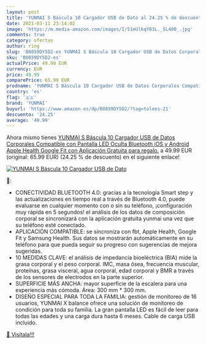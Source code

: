 ```yaml
---
layout: post
title: 'YUNMAI S Báscula 10 Cargador USB de Dato al 24.25 % de descuento'
date: 2021-03-11 23:14:02
image: 'https://m.media-amazon.com/images/I/51mUlkqY03L._SL400_.jpg'
comments: true
category: ofertas
author: ring
slug: 'B0859DY5D2-es YUNMAI S Báscula 10 Cargador USB de Datos Corporales...'
sku: 'B0859DY5D2-es'
actualPrice: 49.99 EUR
currency: EUR
price: 49.99
comparePrice: 65.99 EUR
prodname: 'YUNMAI S Báscula 10 Cargador USB de Datos Corporales Compatible con Pantalla LED Oculta Bluetooth iOS y Android Apple Health Google Fit con Aplicación Gratuita  para regalo.'
country: 'es'
flag: '🇪🇸'
brand: 'YUNMAI'
buyurl: 'https://www.amazon.es/dp/B0859DY5D2/?tag=tolees-21'
descuento: '24.25'
average: '49.99'
---
```


Ahora mismo tienes [YUNMAI S Báscula 10 Cargador USB de Datos Corporales Compatible con Pantalla LED Oculta Bluetooth iOS y Android Apple Health Google Fit con Aplicación Gratuita  para regalo.](https://www.amazon.es/dp/B0859DY5D2/?tag=tolees-21) a 49.99 EUR (original: 65.99 EUR) (24.25 %  de descuento) en el siguiente enlace!

[![YUNMAI S Báscula 10 Cargador USB de Dato](https://m.media-amazon.com/images/I/51mUlkqY03L._SL400_.jpg)](https://www.amazon.es/dp/B0859DY5D2/?tag=tolees-21)

🔎:

- CONECTIVIDAD BLUETOOTH 4.0: gracias a la tecnología Smart step y las actualizaciones en tiempo real a través de Bluetooth 4.0, puede evaluarse en cualquier momento con o sin su teléfono, ¡configuración muy rápida en 5 segundos! el análisis de los datos de composición corporal se sincronizará con la aplicación gratuita yunmai una vez que su teléfono esté conectado.
- APLICACIÓN COMPATIBLE: se sincroniza con fbt, Apple Health, Google Fit y Samsung Health. Sus datos se mostrarán automáticamente en su teléfono para que pueda seguir su progreso con sugerencias de mejora sugeridas.
- 10 MEDIDAS CLAVE: el análisis de impedancia bioeléctrica (BIA) mide la grasa corporal y el peso corporal. IMC, masa ósea, frecuencia muscular, proteínas, grasa visceral, agua corporal, edad corporal y BMR a través de los sensores de electrodos en la parte superior.
- SUPERFICIE MÁS ANCHA: mayor superficie de la escalera para una experiencia más cómoda. Área: 300 mm * 300 mm.
- DISEÑO ESPECIAL PARA TODA LA FAMILIA: gestión de monitoreo de 16 usuarios, YUNMAI X balance ofrece una solución de monitoreo de condición para toda su familia. La gran pantalla LED es fácil de leer para todas las edades y una carga dura hasta 6 meses. Cable de carga USB incluido.

[🛒 Visítala!!!](https://www.amazon.es/dp/B0859DY5D2/?tag=tolees-21)
